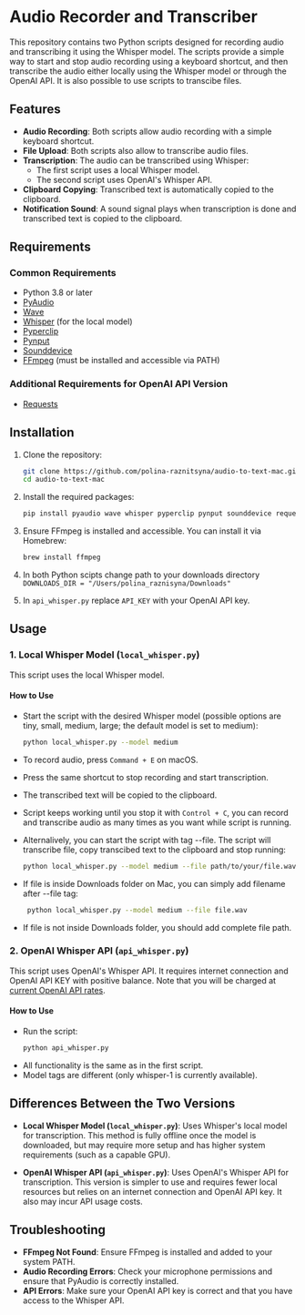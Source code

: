 # Audio Recorder and Transcriber

This repository contains two Python scripts designed for recording audio and transcribing it using the Whisper model. The scripts provide a simple way to start and stop audio recording using a keyboard shortcut, and then transcribe the audio either locally using the Whisper model or through the OpenAI API. It is also possible to use scripts to transcibe files. 

## Features

- **Audio Recording**: Both scripts allow audio recording with a simple keyboard shortcut.
- **File Upload**: Both scripts also allow to transcribe audio files.
- **Transcription**: The audio can be transcribed using Whisper:
  - The first script uses a local Whisper model.
  - The second script uses OpenAI's Whisper API.
- **Clipboard Copying**: Transcribed text is automatically copied to the clipboard.
- **Notification Sound**: A sound signal plays when transcription is done and transcribed text is copied to the clipboard.

## Requirements

### Common Requirements
- Python 3.8 or later
- [PyAudio](https://pypi.org/project/PyAudio/)
- [Wave](https://docs.python.org/3/library/wave.html)
- [Whisper](https://github.com/openai/whisper) (for the local model)
- [Pyperclip](https://pypi.org/project/pyperclip/)
- [Pynput](https://pypi.org/project/pynput/)
- [Sounddevice](https://pypi.org/project/sounddevice/)
- [FFmpeg](https://ffmpeg.org/) (must be installed and accessible via PATH)

### Additional Requirements for OpenAI API Version
- [Requests](https://pypi.org/project/requests/)

## Installation

1. Clone the repository:
    ```bash
    git clone https://github.com/polina-raznitsyna/audio-to-text-mac.git
    cd audio-to-text-mac
    ```

2. Install the required packages:
    ```bash
    pip install pyaudio wave whisper pyperclip pynput sounddevice requests
    ```

3. Ensure FFmpeg is installed and accessible. You can install it via Homebrew:
    ```bash
    brew install ffmpeg
    ```

4. In both Python scipts change path to your downloads directory `DOWNLOADS_DIR = "/Users/polina_raznisyna/Downloads"`

5. In `api_whisper.py` replace `API_KEY` with your OpenAI API key.

## Usage

### 1. Local Whisper Model (`local_whisper.py`)

This script uses the local Whisper model.

#### How to Use

- Start the script with the desired Whisper model (possible options are tiny, small, medium, large; the default model is set to medium):
    ```bash
    python local_whisper.py --model medium
    ```
- To record audio, press `Command + E` on macOS.
- Press the same shortcut to stop recording and start transcription.
- The transcribed text will be copied to the clipboard.
- Script keeps working until you stop it with `Control + C`, you can record and transcribe audio as many times as you want while script is running.

- Alternalively, you can start the script with tag --file. The script will transcribe file, copy transcibed text to the clipboard and stop running:
    ```bash
    python local_whisper.py --model medium --file path/to/your/file.wav
    ```
- If file is inside Downloads folder on Mac, you can simply add filename after --file tag:
   ```bash
    python local_whisper.py --model medium --file file.wav
    ```
- If file is not inside Downloads folder, you should add complete file path. 

### 2. OpenAI Whisper API (`api_whisper.py`)

This script uses OpenAI's Whisper API. It requires internet connection and OpenAI API KEY with positive balance. Note that you will be charged at [current OpenAI API rates](https://openai.com/api/pricing/).

#### How to Use

- Run the script:
    ```bash
    python api_whisper.py
    ```
- All functionality is the same as in the first script.
- Model tags are different (only whisper-1 is currently available).

## Differences Between the Two Versions

- **Local Whisper Model (`local_whisper.py`)**: Uses Whisper's local model for transcription. This method is fully offline once the model is downloaded, but may require more setup and has higher system requirements (such as a capable GPU).
  
- **OpenAI Whisper API (`api_whisper.py`)**: Uses OpenAI's Whisper API for transcription. This version is simpler to use and requires fewer local resources but relies on an internet connection and OpenAI API key. It also may incur API usage costs.

## Troubleshooting

- **FFmpeg Not Found**: Ensure FFmpeg is installed and added to your system PATH.
- **Audio Recording Errors**: Check your microphone permissions and ensure that PyAudio is correctly installed.
- **API Errors**: Make sure your OpenAI API key is correct and that you have access to the Whisper API.
